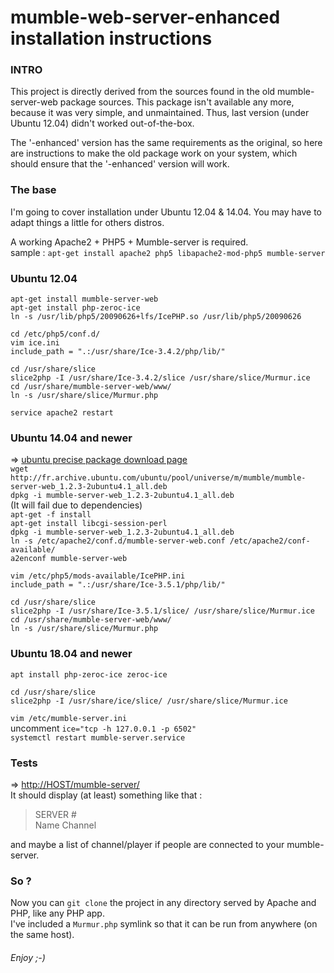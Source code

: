 # mumble-web-server-enhanced installation instructions

### INTRO
This project is directly derived from the sources found in the old mumble-server-web package sources.
This package isn't available any more, because it was very simple, and unmaintained. Thus, last version (under Ubuntu 12.04) didn't worked out-of-the-box.

The '-enhanced' version has the same requirements as the original, so here are instructions to make the old package work on your system, which should ensure that the '-enhanced' version will work.


### The base
I'm going to cover installation under Ubuntu 12.04 & 14.04. You may have to adapt things a little for others distros.

A working Apache2 + PHP5 + Mumble-server is required.  
sample : `apt-get install apache2 php5 libapache2-mod-php5 mumble-server`


### Ubuntu 12.04
`apt-get install mumble-server-web`  
`apt-get install php-zeroc-ice`   
`ln -s /usr/lib/php5/20090626+lfs/IcePHP.so /usr/lib/php5/20090626`

`cd /etc/php5/conf.d/`  
`vim ice.ini`  
`include_path = ".:/usr/share/Ice-3.4.2/php/lib/"`  

`cd /usr/share/slice`  
`slice2php -I /usr/share/Ice-3.4.2/slice /usr/share/slice/Murmur.ice`  
`cd /usr/share/mumble-server-web/www/`  
`ln -s /usr/share/slice/Murmur.php`  

`service apache2 restart`


### Ubuntu 14.04 and newer
=> [ubuntu precise package download page](http://packages.ubuntu.com/precise-updates/all/mumble-server-web/download)  
`wget http://fr.archive.ubuntu.com/ubuntu/pool/universe/m/mumble/mumble-server-web_1.2.3-2ubuntu4.1_all.deb`  
`dpkg -i mumble-server-web_1.2.3-2ubuntu4.1_all.deb`  
(It will fail due to dependencies)  
`apt-get -f install`  
`apt-get install libcgi-session-perl`  
`dpkg -i mumble-server-web_1.2.3-2ubuntu4.1_all.deb`  
`ln -s /etc/apache2/conf.d/mumble-server-web.conf /etc/apache2/conf-available/`  
`a2enconf mumble-server-web`  

`vim /etc/php5/mods-available/IcePHP.ini`  
`include_path = ".:/usr/share/Ice-3.5.1/php/lib/"`  

`cd /usr/share/slice`  
`slice2php -I /usr/share/Ice-3.5.1/slice/ /usr/share/slice/Murmur.ice`  
`cd /usr/share/mumble-server-web/www/`  
`ln -s /usr/share/slice/Murmur.php`  


### Ubuntu 18.04 and newer

`apt install php-zeroc-ice zeroc-ice`   

`cd /usr/share/slice`  
`slice2php -I /usr/share/ice/slice/ /usr/share/slice/Murmur.ice`  

`vim /etc/mumble-server.ini`  
uncomment `ice="tcp -h 127.0.0.1 -p 6502"`  
`systemctl restart mumble-server.service`  


### Tests
=> [http://HOST/mumble-server/](http://HOST/mumble-server/)  
It should display (at least) something like that :  

> SERVER #  
Name	Channel

and maybe a list of channel/player if people are connected to your mumble-server.


### So ?
Now you can `git clone` the project in any directory served by Apache and PHP, like any PHP app.  
I've included a `Murmur.php` symlink so that it can be run from anywhere (on the same host).

###### Enjoy ;-)
